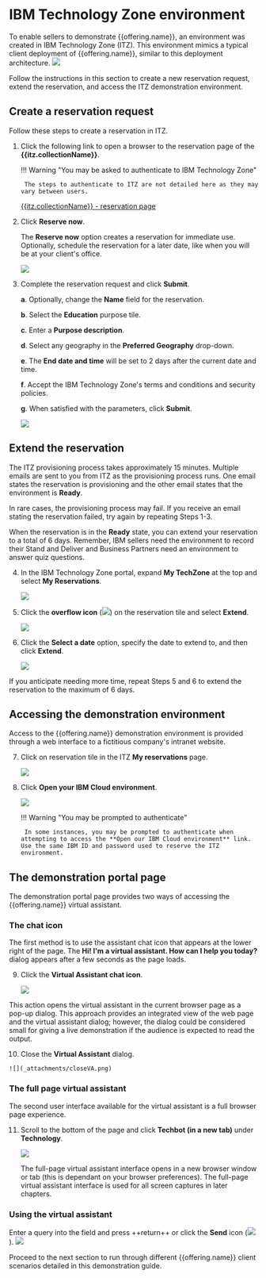 # IBM Technology Zone environment
To enable sellers to demonstrate {{offering.name}}, an environment was created in IBM Technology Zone (ITZ). This environment mimics a typical client deployment of {{offering.name}}, similar to this deployment architecture.
    ![](_attachments/architectureV2.png)

Follow the instructions in this section to create a new reservation request, extend the reservation, and access the ITZ demonstration environment.

## Create a reservation request
Follow these steps to create a reservation in ITZ.

1. Click the following link to open a browser to the reservation page of the **{{itz.collectionName}}**.

    !!! Warning "You may be asked to authenticate to IBM Technology Zone"

        The steps to authenticate to ITZ are not detailed here as they may vary between users.

    <a href="{{itz.environment}}" target="_blank">{{itz.collectionName}} - reservation page</a>

2. Click **Reserve now**.

    The **Reserve now** option creates a reservation for immediate use. Optionally, schedule the reservation for a later date, like when you will be at your client's office.

    ![](_attachments/itzRSVPReserveNow.png)

3. Complete the reservation request and click **Submit**.

    **a**. Optionally, change the **Name** field for the reservation.

    **b**. Select the **Education** purpose tile.

    **c**. Enter a **Purpose description**.

    **d**. Select any geography in the **Preferred Geography** drop-down.

    **e**. The **End date and time** will be set to 2 days after the current date and time.

    **f**. Accept the IBM Technology Zone's terms and conditions and security policies.

    **g**. When satisfied with the parameters, click **Submit**.

    ![](_attachments/itzRSVPReservationPage.png)

<div style="page-break-after: always;"></div>

## Extend the reservation
The ITZ provisioning process takes approximately 15 minutes. Multiple emails are sent to you from ITZ as the provisioning process runs. One email states the reservation is provisioning and the other email states that the environment is **Ready**. 

In rare cases, the provisioning process may fail. If you receive an email stating the reservation failed, try again by repeating Steps 1-3.

When the reservation is in the **Ready** state, you can extend your reservation to a total of 6 days. Remember, IBM sellers need the environment to record their Stand and Deliver and Business Partners need an environment to answer quiz questions.

4. In the IBM Technology Zone portal, expand **My TechZone** at the top and select **My Reservations**.

    ![](_attachments/itzMyReservations.png)

5. Click the **overflow icon** (![](_attachments/overflowIcon.png)) on the reservation tile and select **Extend**.

    ![](_attachments/itzExtendMenu.png)

6. Click the **Select a date** option, specify the date to extend to, and then click **Extend**.

    ![](_attachments/itzExtendRsvp.png)

If you anticipate needing more time, repeat Steps 5 and 6 to extend the reservation to the maximum of 6 days.

<div style="page-break-after: always;"></div>

## Accessing the demonstration environment
Access to the {{offering.name}} demonstration environment is provided through a web interface to a fictitious company's intranet website.

7. Click on reservation tile in the ITZ **My reservations** page.

    ![](_attachments/itzRSVPTile.png)

8. Click **Open your IBM Cloud environment**.

    ![](_attachments/itzRSVPOpenEnvironment.png)

    !!! Warning "You may be prompted to authenticate"

        In some instances, you may be prompted to authenticate when attempting to access the **Open our IBM Cloud environment** link. Use the same IBM ID and password used to reserve the ITZ environment.
<div style="page-break-after: always;"></div>
        
## The demonstration portal page
The demonstration portal page provides two ways of accessing the {{offering.name}} virtual assistant. 

### The chat icon
The first method is to use the assistant chat icon that appears at the lower right of the page. The **Hi! I'm a virtual assistant. How can I help you today?** dialog appears after a few seconds as the page loads.

9. Click the **Virtual Assistant chat icon**.

    ![](_attachments/chatIcon.png)

This action opens the virtual assistant in the current browser page as a pop-up dialog. This approach provides an integrated view of the web page and the virtual assistant dialog; however, the dialog could be considered small for giving a live demonstration if the audience is expected to read the output.
<div style="page-break-after: always;"></div>

10.  Close the **Virtual Assistant** dialog.

    ![](_attachments/closeVA.png)

<div style="page-break-after: always;"></div>

### The full page virtual assistant
The second user interface available for the virtual assistant is a full browser page experience.

11. Scroll to the bottom of the page and click **Techbot (in a new tab)** under **Technology**.

    ![](_attachments/techBotFS.png)

    The full-page virtual assistant interface opens in a new browser window or tab (this is dependant on your browser preferences). The full-page virtual assistant interface is used for all screen captures in later chapters.
<div style="page-break-after: always;"></div>

### Using the virtual assistant
Enter a query into the field and press ++return++ or click the **Send** icon (![](_attachments/sendIcon.png)).
    ![](_attachments/enterQuery.png)

Proceed to the next section to run through different {{offering.name}} client scenarios detailed in this demonstration guide.